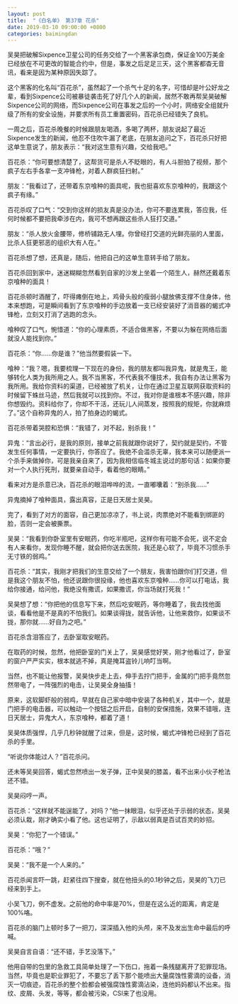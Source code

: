 ```yaml
---
layout: post
title:  "《白名单》 第37章 花杀"
date: 2019-03-10 09:00:00 +0800
categories: baimingdan
---
```

吴昊把破解Sixpence卫星公司的任务交给了一个黑客承包商，保证金100万美金已经放在不可更改的智能合约中，但是，事发之后足足三天，这个黑客都杳无音讯，看来是因为某种原因失踪了。

这个黑客的化名叫“百花杀”，虽然起了一个杀气十足的名字，可惜却是叶公好龙之辈，看到Sixpence公司被暴徒袭击死了好几个人的新闻，居然不敢再帮吴昊破解Sixpence公司的网络，而Sixpence公司在事发之后的一个小时，网络安全组就升级了所有的安全设施，并要求所有员工重置密码，百花杀已经错失了良机。

一周之后，百花杀晚餐的时候跟朋友喝酒，多喝了两杯，朋友说起了最近Sixpence发生的新闻，他忍不住吹牛漏了老底，在朋友追问之下，百花杀只好把这单生意说了，朋友表示：“我对这生意有兴趣，交给我吧。”

百花杀：“你可要想清楚了，这帮货可是杀人不眨眼的，有人斗胆拍了视频，那个疯子左右手各拿一支冲锋枪，对着人群疯狂扫射。”

朋友：“我看过了，还带着东京喰种的面具呢，我也挺喜欢东京喰种的，我跟这个疯子有缘。”

百花杀叹了口气：“交到你这样的损友真是没办法，你可不要连累我，答应我，任何时候都不要把我牵涉在内，我可不想再跟这些杀人狂打交道。”

朋友：“杀人放火金腰带，修桥铺路无人埋。你曾经打交道的光鲜亮丽的人里面，比杀人狂更邪恶的组织大有人在。”

百花杀想了想，还真是，随后，他把自己的这单生意转手给了朋友。

百花杀回到家中，迷迷糊糊忽然看到自家的沙发上坐着一个陌生人，赫然还戴着东京喰种的面具！

百花杀顿时酒醒了，吓得瘫倒在地上，鸡骨头般的瘦弱小腿放佛支撑不住身体，他本来想跑，可是瞬间看到了东京喰种的手边放着一支已经安装好了消音器的蝎式冲锋枪，立刻又打消了逃跑的念头。

喰种叹了口气，惋惜道：“你的心理素质，不适合做黑客，不要以为躲在网络后面就没人能找到你。”

百花杀：“你……你是谁？”他当然要假装一下。

喰种：“我？嗯，我要梳理一下现在的身份，我的朋友都叫我异鬼，就是鬼王，能够转化人类为我所用之人。我不当黑客，不代表我不懂技术，我自有办法让黑客为我所用。我给你资料的渠道，已经被放了机关，让你在通过卫星互联网获取资料的时候留下蛛丝马迹，然后我就可以找到你。不过，我对你是谁根本不感兴趣，除非你想毁约。资料给你了，你却不干活，还玩儿人间蒸发，按照我的规矩，你就麻烦了。”这个自称异鬼的人，拍了拍身边的蝎式。

百花杀带着哭腔和恐惧：“我错了，对不起，别杀我！”

异鬼：“言出必行，是我的原则，接单之前我就跟你说好了，契约就是契约，不管发生任何事情，一定要执行，你答应了。我绝不会滥杀无辜，我本来可以随便派一个杀手来做掉你，可是我亲自来了，因为我相信临冬城主说过的那句话：如果你要对一个人执行死刑，就要亲自动手，看着他的眼睛。”

看来对方是杀意已决，百花杀的眼泪哗哗的流，一直嘟囔着：“别杀我……”

异鬼摘掉了喰种面具，露出真容，正是日天居士吴昊。

完了，看到了对方的面容，自己更加凉凉了，书上说，肉票绝对不能看到绑匪的脸，否则一定会被撕票。

吴昊：“我看到你卧室里有安眠药，你吃半瓶吧，这样你有可能不会死，说不定会有人来看你，发现你睡不醒，就会把你送去医院，我还是心软了，毕竟不习惯杀手无寸铁的弱鸡。”

百花杀：“其实，我刚才把我们的生意交给了一个朋友，我害怕跟你们打交道，但是我这个朋友不怕，他还说跟你很投缘，他也喜欢东京喰种……你可以打电话，我给你接通，给问他，我绝没有撒谎，如果撒谎，你当场就打死我！”

吴昊想了想：“你把他的信息写下来，然后吃安眠药，等你睡着了，我去找他面谈，看看他是不是真的不怕我们。如果谈得拢，就告诉他，让他来救你，如果谈不拢，那你就……好自为之吧。”

百花杀含泪答应了，去卧室取安眠药。

在取药的时候，忽然，他把卧室的门关上了，吴昊感觉好笑，刚才他看过了，卧室的窗户严严实实，根本就逃不掉，真是掩耳盗铃儿响叮当啊。

当然，也不能让他报警，吴昊快步走上去，伸手去拧门把手，金属的门把手竟然忽然带电了，一阵强烈的电击，让吴昊全身抽搐！

原来，这软脚虾般的弱鸡，早就在自己家中暗中安装了各种机关，其中一个，就是门把手的电击器，可以触动一个按钮之后开启，自制的安保措施，效果不错哦，连日天居士，异鬼大人，东京喰种，都着了道！

吴昊体质强悍，几乎几秒钟就醒了过来，但是，这时候，蝎式冲锋枪已经到了百花杀的手里。

“听说你体能过人？”百花杀问。

还未等吴昊回答，蝎式忽然喷出一发子弹，正中吴昊的膝盖，看不出来小伙子枪法还不错。

吴昊闷哼一声。

百花杀：“这样就不能逞能了，对吗？”他一抹眼泪，似乎还处于示弱的状态，吴昊必须认栽，刚才确实小看了他。这也证明了，示敌以弱真是百试百灵的妙招。

吴昊：“你犯了一个错误。”

百花杀：“哦？”

吴昊：“我不是一个人来的。”

百花杀闻言吓一跳，赶紧往四下搜查，就在他扭头的0.1秒钟之后，吴昊的飞刀已经来到手上。

小吴飞刀，例不虚发。之前他的命中率是70%，但是在这么近的距离，肯定是100%咯。

百花杀的脑门上顿时多了一把刀，深深插入他的头颅，来不及发出生命中最后的呼喊。

吴昊自言自语：“还不错，手艺没落下。”

他用自带的包里的急救工具简单处理了一下伤口，拖着一条残腿离开了犯罪现场。当然，毕竟也是职业罪犯了，不要忘了丢下那个能喷出大量腐蚀性雾滴的设备，消灭一切痕迹，百花杀的整个脸都会被强腐蚀性雾滴沾染，连他妈妈都认不出来。指纹、皮屑、头发，等等，都会被污染，CSI来了也没用。